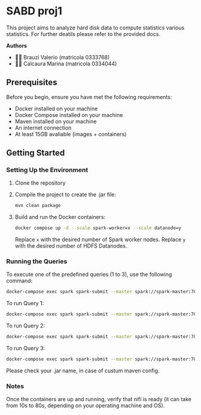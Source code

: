 # SABD proj1

This project aims to analyze hard disk data to compute statistics various statistics. For further deatils please refer to the provided docs.

__Authors__

* :man_technologist: Brauzi Valerio (matricola 0333768)
* :man_technologist: Calcaura Marina (matricola 0334044)

## Prerequisites

Before you begin, ensure you have met the following requirements:
- Docker installed on your machine
- Docker Compose installed on your machine
- Maven installed on your machine
- An internet connection
- At least 15GB avaliable (images + containers)

## Getting Started

### Setting Up the Environment

1. Clone the repository
2. Compile the project to create the .jar file:
    ```sh
    mvn clean package
    ```
   
    

3. Build and run the Docker containers:
    ```sh
    docker compose up -d --scale spark-worker=x --scale datanode=y
    ```
    Replace `x` with the desired number of Spark worker nodes.
    Replace `y` with the desired number of HDFS Datanodes.

### Running the Queries

To execute one of the predefined queries (1 to 3), use the following command:
```sh
docker-compose exec spark spark-submit --master spark://spark-master:7077 --class QueryX /opt/bitnami/spark/app/SABD_proj1-1.0-SNAPSHOT.jar
```
To run Query 1:
```sh
docker-compose exec spark spark-submit --master spark://spark-master:7077 --class Query1 /opt/bitnami/spark/app/SABD_proj1-1.0-SNAPSHOT.jar
```
To run Query 2:
```sh
docker-compose exec spark spark-submit --master spark://spark-master:7077 --class Query2 /opt/bitnami/spark/app/SABD_proj1-1.0-SNAPSHOT.jar
```
To run Query 3:
```sh
docker-compose exec spark spark-submit --master spark://spark-master:7077 --class Query3 /opt/bitnami/spark/app/SABD_proj1-1.0-SNAPSHOT.jar
```
Please check your .jar name, in case of custum maven config.

### Notes
Once the containers are up and running, verify that nifi is ready (it can take from 10s to 80s, depending on your operating machine and OS).


